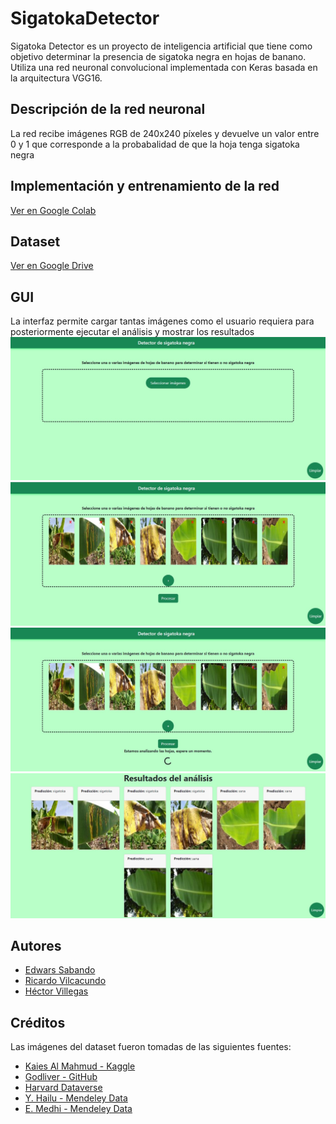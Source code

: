 # SigatokaDetector
Sigatoka Detector es un proyecto de inteligencia artificial que tiene como objetivo determinar la presencia de sigatoka negra en hojas de banano. Utiliza una red neuronal convolucional implementada con Keras basada en la arquitectura VGG16.

## Descripción de la red neuronal
La red recibe imágenes RGB de 240x240 píxeles y devuelve un valor entre 0 y 1 que corresponde a la probabalidad de que la hoja tenga sigatoka negra

## Implementación y entrenamiento de la red
[Ver en Google Colab](https://colab.research.google.com/drive/1yi9BIJqGhPf_ylGY-LC_0qdH7dfBeT2y?usp=sharing)

## Dataset
[Ver en Google Drive](https://drive.google.com/drive/folders/1yibfKGpwiYDCxwEzPnXFCKimu4cJhwTT?usp=sharing)

## GUI
La interfaz permite cargar tantas imágenes como el usuario requiera para posteriormente ejecutar el análisis y mostrar los resultados
![captura1](./images/captura1.jpg)
![captura2](./images/captura2.jpg)
![captura3](./images/captura3.jpg)
![captura4](./images/captura4.jpg)

## Autores
* [Edwars Sabando](https://github.com/Edwars1999)
* [Ricardo Vilcacundo](https://github.com/RicardoVilcacundo)
* [Héctor Villegas](https://github.com/hvillega99)

## Créditos
Las imágenes del dataset fueron tomadas de las siguientes fuentes:
* [Kaies Al Mahmud - Kaggle](https://www.kaggle.com/datasets/kaiesalmahmud/banana-leaf-dataset)
* [Godliver - GitHub](https://github.com/godliver/source-code-BBW-BBS/)
* [Harvard Dataverse](https://dataverse.harvard.edu/file.xhtml?fileId=6082183&version=1.0)
* [Y. Hailu - Mendeley Data](https://data.mendeley.com/datasets/rjykr62kdh/1)
* [E. Medhi - Mendeley Data](https://data.mendeley.com/datasets/4wyymrcpyz/1)
